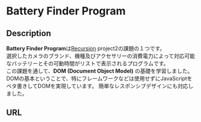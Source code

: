 # Battery Finder Program


## Description
**Battery Finder Program**は[Recursion](https://recursionist.io/) project2の課題の１つです。  
選択したカメラのブランド、機種及びアクセサリーの消費電力によって対応可能なバッテリーとその可動時間がリストで表示されるプログラムです。  
この課題を通して、**DOM (Document Object Model)** の基礎を学習しました。 
DOMの基本ということで、特にフレームワークなどは使用せずにJavaScriptをベタ書きしてDOMを実現しています。
簡単なレスポンシブデザインにも対応しました。  

## URL
